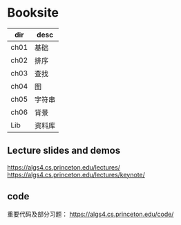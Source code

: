 # Booksite

| dir | desc |
| - | - |
| ch01 | 基础 |
| ch02 | 排序 |
| ch03 | 查找 |
| ch04 | 图 |
| ch05 | 字符串 |
| ch06 | 背景 |
| Lib | 资料库 |

## Lecture slides and demos

<https://algs4.cs.princeton.edu/lectures/>
<https://algs4.cs.princeton.edu/lectures/keynote/>

## code

重要代码及部分习题：
<https://algs4.cs.princeton.edu/code/>
